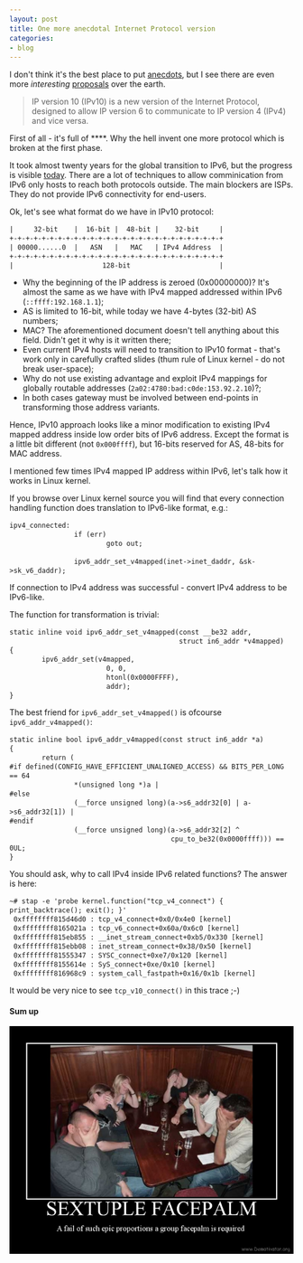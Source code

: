 ```yaml
---
layout: post
title: One more anecdotal Internet Protocol version
categories:
- blog
---
```


I don't think it's the best place to put [anecdots](https://tools.ietf.org/html/draft-omar-ipv10-06.html), but I see there are even more _interesting_ [proposals](https://www.ietf.org/id/draft-omar-si-00.txt) over the earth.

>IP version 10 (IPv10) is a new version of the Internet Protocol,
    designed to allow IP version 6 to communicate to
    IP version 4 (IPv4) and vice versa.

First of all - it's full of ****. Why the hell invent one more protocol which is broken at the first phase. 

It took almost twenty years for the global transition to IPv6, but the progress is visible [today](https://www.google.com/intl/en/ipv6/statistics.html). There are a lot of techniques to allow comminication from IPv6 only hosts to reach both protocols outside. The main blockers are ISPs. They do not provide IPv6 connectivity for end-users.

Ok, let's see what format do we have in IPv10 protocol:

```
|     32-bit    |  16-bit |  48-bit |    32-bit     |
+-+-+-+-+-+-+-+-+-+-+-+-+-+-+-+-+-+-+-+-+-+-+-+-+-+-+
| 00000......0  |   ASN   |   MAC   | IPv4 Address  |
+-+-+-+-+-+-+-+-+-+-+-+-+-+-+-+-+-+-+-+-+-+-+-+-+-+-+
|                      128-bit                      |
```

* Why the beginning of the IP address is zeroed (0x00000000)? It's almost the same as we have with IPv4 mapped addressed within IPv6 (`::ffff:192.168.1.1`);
* AS is limited to 16-bit, while today we have 4-bytes (32-bit) AS numbers;
* MAC? The aforementioned document doesn't tell anything about this field. Didn't get it why is it written there;
* Even current IPv4 hosts will need to transition to IPv10 format - that's work only in carefully crafted slides (thum rule of Linux kernel - do not break user-space);
* Why do not use existing advantage and exploit IPv4 mappings for globally routable addresses (`2a02:4780:bad:c0de:153.92.2.10`)?;
* In both cases gateway must be involved between end-points in transforming those address variants.

Hence, IPv10 approach looks like a minor modification to existing IPv4 mapped address inside low order bits of IPv6 address. Except the format is a little bit different (not `0x000ffff`), but 16-bits reserved for AS, 48-bits for MAC address.

I mentioned few times IPv4 mapped IP address within IPv6, let's talk how it works in Linux kernel.

If you browse over Linux kernel source you will find that every connection handling function does translation to IPv6-like format, e.g.:

```
ipv4_connected:
                if (err)
                        goto out;

                ipv6_addr_set_v4mapped(inet->inet_daddr, &sk->sk_v6_daddr);
```

If connection to IPv4 address was successful - convert IPv4 address to be IPv6-like.

The function for transformation is trivial:

```
static inline void ipv6_addr_set_v4mapped(const __be32 addr,
                                          struct in6_addr *v4mapped)
{
        ipv6_addr_set(v4mapped,
                        0, 0,
                        htonl(0x0000FFFF),
                        addr);
}
```

The best friend for `ipv6_addr_set_v4mapped()` is ofcourse `ipv6_addr_v4mapped()`:

```
static inline bool ipv6_addr_v4mapped(const struct in6_addr *a)
{
        return (
#if defined(CONFIG_HAVE_EFFICIENT_UNALIGNED_ACCESS) && BITS_PER_LONG == 64
                *(unsigned long *)a |
#else
                (__force unsigned long)(a->s6_addr32[0] | a->s6_addr32[1]) |
#endif
                (__force unsigned long)(a->s6_addr32[2] ^
                                        cpu_to_be32(0x0000ffff))) == 0UL;
}
```

You should ask, why to call IPv4 inside IPv6 related functions? The answer is here:

```
~# stap -e 'probe kernel.function("tcp_v4_connect") { print_backtrace(); exit(); }'
 0xffffffff815d46d0 : tcp_v4_connect+0x0/0x4e0 [kernel]
 0xffffffff8165021a : tcp_v6_connect+0x60a/0x6c0 [kernel]
 0xffffffff815eb855 : __inet_stream_connect+0xb5/0x330 [kernel]
 0xffffffff815ebb08 : inet_stream_connect+0x38/0x50 [kernel]
 0xffffffff81555347 : SYSC_connect+0xe7/0x120 [kernel]
 0xffffffff8155614e : SyS_connect+0xe/0x10 [kernel]
 0xffffffff816968c9 : system_call_fastpath+0x16/0x1b [kernel]
```

It would be very nice to see `tcp_v10_connect()` in this trace ;-)

#### Sum up

![facepalm](/images/6facepalm.jpg)
